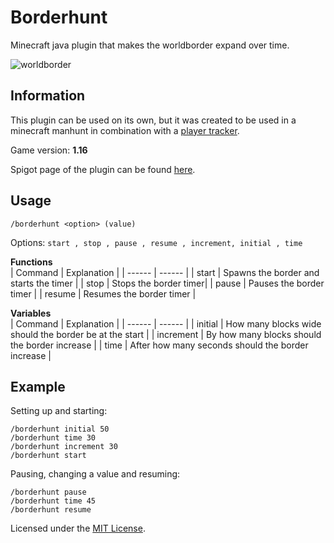 # Borderhunt
Minecraft java plugin that makes the worldborder expand over time.

![worldborder](https://user-images.githubusercontent.com/85688159/121939720-97546b00-cd4d-11eb-9e84-ef48ca7f5733.png)

## Information
This plugin can be used on its own, but it was created to be used in a minecraft manhunt in combination with a [player tracker].

Game version: **1.16**

Spigot page of the plugin can be found [here].

## Usage

`/borderhunt <option> (value)`

Options: `start , stop , pause , resume , increment, initial , time`    

**Functions**  
| Command | Explanation |
| ------ | ------ |
| start | Spawns the border and starts the timer |
| stop | Stops the border timer|
| pause | Pauses the border timer |
| resume | Resumes the border timer |

**Variables**  
| Command | Explanation |
| ------ | ------ |
| initial | How many blocks wide should the border be at the start |
| increment | By how many blocks should the border increase |
| time | After how many seconds should the border increase |

## Example

Setting up and starting:
```
/borderhunt initial 50
/borderhunt time 30
/borderhunt increment 30
/borderhunt start
```
Pausing, changing a value and resuming:
```
/borderhunt pause
/borderhunt time 45
/borderhunt resume
```

[player tracker]: https://www.spigotmc.org/resources/compass-tracker-nether-compatible.87102/
[here]: https://www.spigotmc.org/resources/borderhunt.93341/

Licensed under the [MIT License](LICENSE).

